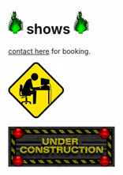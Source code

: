 # ![green_flame](../media/green_flame.gif) shows ![green_flame](../media/green_flame.gif)

[contact here](contact.html) for booking.

![head construction](../media/head_construction.gif)

![under construction](../media/under_construction.gif)

<!---## list of shows

date - place - time - link - etc--->